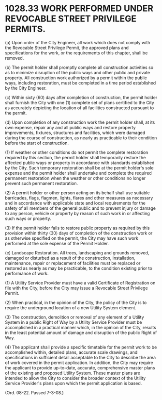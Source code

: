 1028.33 WORK PERFORMED UNDER REVOCABLE STREET PRIVILEGE PERMITS.
================================================================

​(a) Upon order of the City Engineer, all work which does not comply
with the Revocable Street Privilege Permit, the approved plans and
specifications for the work, or the requirements of this chapter, shall
be removed.

​(b) The permit holder shall promptly complete all construction
activities so as to minimize disruption of the public ways and other
public and private property. All construction work authorized by a
permit within the public ways, including restoration, must be completed
in a time period established by the City Engineer.

​(c) Within sixty (60) days after completion of construction, the permit
holder shall furnish the City with one (1) complete set of plans
certified to the City as accurately depicting the location of all
facilities constructed pursuant to the permit.

​(d) Upon completion of any construction work the permit holder shall,
at its own expense, repair any and all public ways and restore property
improvements, fixtures, structures and facilities, which were damaged
during the course of construction, as nearly as practicable to their
condition before the start of construction.

​(1) If weather or other conditions do not permit the complete
restoration required by this section, the permit holder shall
temporarily restore the affected public ways or property in accordance
with standards established by the City. Such temporary restoration shall
be at the permit holder's sole expense and the permit holder shall
undertake and complete the required permanent restoration when the
weather or other conditions no longer prevent such permanent
restoration.

​(2) A permit holder or other person acting on its behalf shall use
suitable barricades, flags, flagmen, lights, flares and other measures
as necessary and in accordance with applicable state and local
requirements for the safety of all members of the general public and to
prevent injury or damage to any person, vehicle or property by reason of
such work in or affecting such ways or property.

​(3) If the permit holder fails to restore public property as required
by this provision within thirty (30) days of completion of the
construction work or as otherwise specified on the permit, the City may
have such work performed at the sole expense of the Permit Holder.

​(e) Landscape Restoration. All trees, landscaping and grounds removed,
damaged or disturbed as a result of the construction, installation,
maintenance, repair or replacement of facilities must be replaced or
restored as nearly as may be practicable, to the condition existing
prior to performance of work.

​(1) A Utility Service Provider must have a valid Certificate of
Registration on file with the City, before the City may issue a
Revocable Street Privilege Permit.

​(2) When practical, in the opinion of the City, the policy of the City
is to require the underground location of a new Utility System element.

​(3) The construction, demolition or removal of any element of a Utility
System in a public Right of Way by a Utility Service Provider must be
accomplished in a practical manner which, in the opinion of the City,
results in the least potential amount of damage and disruption of the
public Right of Way.

​(4) The applicant shall provide a specific timetable for the permit
work to be accomplished within, detailed plans, accurate scale drawings,
and specifications in sufficient detail acceptable to the City to
describe the area of work covered in the permit application. In
addition, the City may require the applicant to provide up-to-date,
accurate, comprehensive master plans of the existing and proposed
Utility System. These master plans are intended to allow the City to
consider the broader context of the Utility Service Provider's plans
upon which the permit application is based.

(Ord. 08-22. Passed 7-3-08.)
